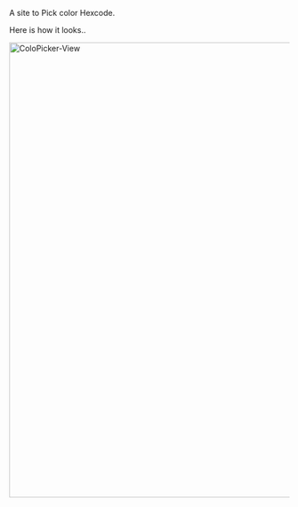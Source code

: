 A site to Pick color Hexcode.

Here is how it looks..

<img width="820" alt="ColoPicker-View" src="https://github.com/user-attachments/assets/5c2a0f54-b0e6-4568-8812-6ea8cc66d95d" />

